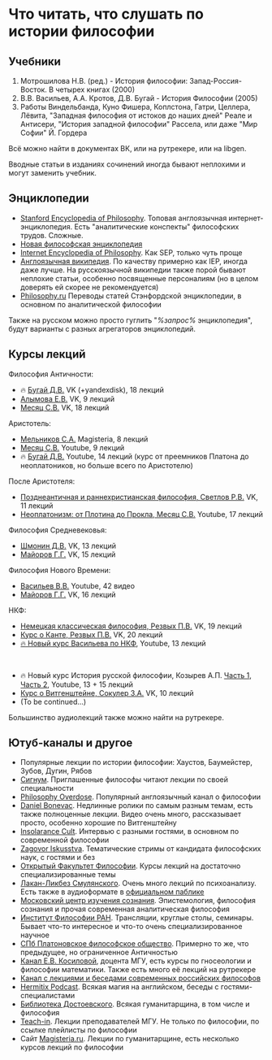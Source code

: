 # Что читать, что слушать по истории философии
## Учебники

1.  Мотрошилова Н.В. (ред.) - История философии: Запад-Россия-Восток. В четырех книгах (2000)
2.  В.В. Васильев, А.А. Кротов, Д.В. Бугай - История Философии (2005)
3.  Работы Виндельбанда, Куно Фишера, Коплстона, Гатри, Целлера, Лёвита, "Западная философия от истоков до наших дней" Реале и Антисери, "История западной философии" Рассела, или даже "Мир Софии" Й. Гордера

Всё можно найти в документах ВК, или на рутрекере, или на libgen.

Вводные статьи в изданиях сочинений иногда бывают неплохими и могут заменить учебник.

## Энциклопедии

*   [Stanford Encyclopedia of Philosophy](https://plato.stanford.edu/). Топовая англоязычная интернет-энциклопедия. Есть "аналитические конспекты" философских трудов. Сложные.
*   [Новая философская энциклопедия](https://iphlib.ru)
*   [Internet Encyclopedia of Philosophy](https://iep.utm.edu/). Как SEP, только чуть проще
*   [Англоязычная википедия](https://en.wikipedia.org/wiki/Western_philosophy). По качеству примерно как IEP, иногда даже лучше. На русскоязычной википедии также порой бывают неплохие статьи, особенно посвященные персоналиям (но в целом доверять ей скорее не рекомендуется)
*   [Philosophy.ru](http://www.philosophy.ru/) Переводы статей Стэнфордской энциклопедии, в основном по аналитической философии

Также на русском можно просто гуглить "_%запрос%_ энциклопедия", будут варианты с разных агрегаторов энциклопедий.

## Курсы лекций

Философия Античности:

*   🔥 [Бугай Д.В.](https://vk.com/wall-201515597_379) VK (+yandexdisk), 18 лекций
*   [Алымова Е.В.](https://vk.com/music/playlist/-140355142_58) VK, 9 лекций
*   [Месяц С.В.](https://vk.com/music/playlist/-125773980_84882199) VK, 18 лекций

Аристотель:

*   [Мельников С.А.](https://magisteria.ru/category/aristotle-intro) Magisteria, 8 лекций
*   [Месяц С.В.](https://www.youtube.com/playlist?list=PLjRdPAc7-AcLBcU6DNtsd13Q3sbrQXtev) Youtube, 9 лекций
*   🔥 [Бугай Д.В.](https://www.youtube.com/playlist?list=PLcsjsqLLSfNAGF8trDL5rg1plyoFEZHwY) Youtube, 14 лекций (курс от преемников Платона до неоплатоников, но больше всего по Аристотелю)

После Аристотеля:

*   [Позднеантичная и раннехристианская философия, Светлов Р.В.](https://vk.com/music/playlist/409027352_85034460_dc740346af5cc3308a) VK, 11 лекций
*   [Неоплатонизм: от Плотина до Прокла, Месяц С.В.](https://www.youtube.com/playlist?list=PLjRdPAc7-AcI92eQYjOcU_Lc1xQmoVmMI) Youtube, 17 лекций

Философия Средневековья:

*   [Шмонин Д.В.](https://vk.com/music/playlist/409027352_85034655_b5e8c0a19588c7c500) VK, 13 лекций
*   [Майоров Г.Г.](https://vk.com/music/playlist/370414335_85060946_b6b00a99d731f0f987) VK, 15 лекций

Философия Нового Времени:

*   [Васильев В.В.](https://www.youtube.com/playlist?list=PLPXW9MnayVP4PulLi8YqJSq0eosdVgzva) Youtube, 42 видео
*   [Майоров Г.Г.](https://vk.com/music/playlist/370414335_85060943) VK, 16 лекций

НКФ:

*   [Немецкая классическая философия, Резвых П.В.](https://vk.com/music/playlist/-140355142_29) VK, 19 лекций
*   [Курс о Канте, Резвых П.В.](https://vk.com/music/playlist/-80740376_65977261) VK, 20 лекций
*   [🔥 Новый курс Васильева по НКФ](https://www.youtube.com/playlist?list=PLcsjsqLLSfNAhxK1YOQThJTrhJtmZwKnM), Youtube, 13 лекций

 <br>

*   🔥 Новый курс История русской философии, Козырев А.П. [Часть 1](https://www.youtube.com/playlist?list=PLcsjsqLLSfNBav1vdFJt0iGLw8_X8_bhY), [Часть 2](https://www.youtube.com/playlist?list=PLcsjsqLLSfNAinwsjaJvZXBKVFEWrpIoD), Youtube, 13 + 15 лекций
*   [Курс о Витгенштейне, Сокулер З.А.](https://vk.com/music/playlist/-122329132_85330735) VK, 10 лекций
*   (To be continued...)

Большинство аудиолекций также можно найти на рутрекере.

## Ютуб-каналы и другое

*   Популярные лекции по истории философии: Хаустов, Баумейстер, Зубов, Дугин, Рябов
*   [Сигнум](https://www.youtube.com/c/сигнум). Приглашенные философы читают лекции по своей специальности
*   [Philosophy Overdose](https://www.youtube.com/channel/UC7q-GcHyjCHkTpXCUTLzy7Q/). Популярный англоязычный канал о философии
*   [Daniel Bonevac](https://www.youtube.com/user/PhiloofAlexandria/). Недлинные ролики по самым разным темам, есть также полноценные лекции. Видео очень много, рассказывает просто, особенно хорошие по Витгенштейну
*   [Insolarance Cult](https://www.youtube.com/c/InsolaranceCult). Интервью с разными гостями, в основном по современной философии
*   [Zagovor Iskusstva](https://www.youtube.com/c/ZagovorIskusstva). Тематические стримы от кандидата философских наук, с гостями и без
*   [Открытый Факультет Философии](https://www.youtube.com/channel/UCtxFIV0JLYxYm6tTKpJQlXQ). Курсы лекций на достаточно специализированные темы
*   [Лакан-Ликбез Смулянского](https://lacan-likbez.com). Очень много лекций по психоанализу. Есть также в аудиоформате в [официальном паблике](https://vk.com/alexsmul)
*   [Московский центр изучения сознания](https://www.youtube.com/channel/UCei3l9jF1JnpuGp9ok855pg). Эпистемология, философия сознания и прочая современная аналитическая философия
*   [Институт Философии РАН](https://www.youtube.com/channel/UCcUH7xQN2OTa4efXWtKkzVw). Трансляции, круглые столы, семинары. Бывает что-то интересное и что-то очень специализированное научное
*   [СПб Платоновское философское общество](https://www.youtube.com/channel/UC9vYYO41KVHA4sL7mrk8fJQ). Примерно то же, что предыдущее, но ограниченное Античностью
*   [Канал Е.В. Косиловой](https://www.youtube.com/channel/UCDRRm5ol-OwoUv6hnW7ghdw/), доцента МГУ, есть курсы по гносеологии и философии математики. Также есть много её лекций на рутрекере
*   [Канал с лекциями и беседами современных российских философов](https://www.youtube.com/channel/UC2UbJK23wPYafuFbm8hw6ug)
*   [Hermitix Podcast](https://www.youtube.com/channel/</li>UCIVH4QDljPUKZHqgER3GGgA). Всякая магия на английском, беседы с гостями-специалистами
*   [Библиотека Достоевского](https://www.youtube.com/channel/UCsWlatWZG_yGqghYYai2DEQ/videos). Всякая гуманитарщина, в том числе и философия
*   [Teach-in](https://www.youtube.com/c/NAUKA0/playlists?view=50&shelf_id=8). Лекции преподавателей МГУ. Не только по философии, по ссылке плейлисты по философии
*   Сайт [Magisteria.ru](https://magisteria.ru/). Лекции по гуманитарщине, есть несколько курсов лекций по философии

</main>

</div>
